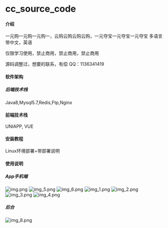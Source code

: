 # cc_source_code

#### 介绍
一元购一元购一元购一，云购云购云购云购，一元夺宝一元夺宝一元夺宝
多语言带中文，英语

仅限学习使用，禁止商用，禁止商用，禁止商用

源码调整过，想要的联系，有偿 QQ：1136341419
#### 软件架构
##### 后端技术栈
Java8,Mysql5.7,Redis,Ftp,Nginx
#### 前端技术栈
UNIAPP, VUE

#### 安装教程
Linux环境部署+带部署说明

#### 使用说明

##### App手机端
![img.png](img.png)
![img_5.png](img_5.png)
![img_6.png](img_6.png)
![img_1.png](img_1.png)
![img_2.png](img_2.png)
![img_3.png](img_3.png)
![img_4.png](img_4.png)

##### 后台
![img_8.png](img_8.png)
















